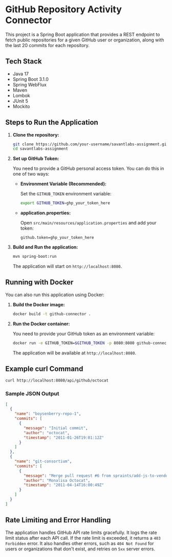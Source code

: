 # GitHub Repository Activity Connector

This project is a Spring Boot application that provides a REST endpoint to fetch public repositories for a given GitHub user or organization, along with the last 20 commits for each repository.

## Tech Stack

* Java 17
* Spring Boot 3.1.0
* Spring WebFlux
* Maven
* Lombok
* JUnit 5
* Mockito

## Steps to Run the Application

1. **Clone the repository:**

   ```bash
   git clone https://github.com/your-username/savantlabs-assignment.git
   cd savantlabs-assignment
   ```

2. **Set up GitHub Token:**

   You need to provide a GitHub personal access token. You can do this in one of two ways:

   *   **Environment Variable (Recommended):**

       Set the `GITHUB_TOKEN` environment variable:

       ```bash
       export GITHUB_TOKEN=ghp_your_token_here
       ```

   *   **application.properties:**

       Open `src/main/resources/application.properties` and add your token:

       ```properties
       github.token=ghp_your_token_here
       ```

3. **Build and Run the application:**

   ```bash
   mvn spring-boot:run
   ```

   The application will start on `http://localhost:8080`.

## Running with Docker

You can also run this application using Docker:

1. **Build the Docker image:**

   ```bash
   docker build -t github-connector .
   ```

2. **Run the Docker container:**

   You need to provide your GitHub token as an environment variable:

   ```bash
   docker run -e GITHUB_TOKEN=$GITHUB_TOKEN -p 8080:8080 github-connector
   ```

   The application will be available at `http://localhost:8080`.

## Example curl Command

```bash
curl http://localhost:8080/api/github/octocat
```

### Sample JSON Output

```json
[
  {
    "name": "boysenberry-repo-1",
    "commits": [
      {
        "message": "Initial commit",
        "author": "octocat",
        "timestamp": "2011-01-26T19:01:12Z"
      }
    ]
  },
  {
    "name": "git-consortium",
    "commits": [
      {
        "message": "Merge pull request #6 from spraints/add-js-to-vendor-in-gitignore\n\nAdd js to vendor in gitignore",
        "author": "Monalisa Octocat",
        "timestamp": "2011-04-14T16:00:49Z"
      }
    ]
  }
]
```

## Rate Limiting and Error Handling

The application handles GitHub API rate limits gracefully. It logs the rate limit status after each API call. If the rate limit is exceeded, it returns a `403 Forbidden` error. It also handles other errors, such as `404 Not Found` for users or organizations that don't exist, and retries on `5xx` server errors.

```